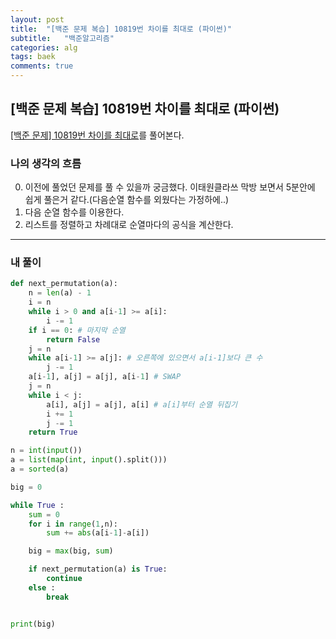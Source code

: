 ```yaml
---
layout: post
title:  "[백준 문제 복습] 10819번 차이를 최대로 (파이썬)"
subtitle:   "백준알고리즘"
categories: alg
tags: baek
comments: true
---
```


## [백준 문제 복습] 10819번 차이를 최대로 (파이썬)

[[백준 문제] 10819번 차이를 최대로](https://www.acmicpc.net/problem/10819)를 풀어본다.

### 나의 생각의 흐름
0. 이전에 풀었던 문제를 풀 수 있을까 궁금했다. 이태원클라쓰 막방 보면서 5분안에 쉽게 풀은거 같다.(다음순열 함수를 외웠다는 가정하에..)
1. 다음 순열 함수를 이용한다.
2. 리스트를 정렬하고 차례대로 순열마다의 공식을 계산한다.

---

### 내 풀이
```python
def next_permutation(a):
    n = len(a) - 1
    i = n
    while i > 0 and a[i-1] >= a[i]:
        i -= 1
    if i == 0: # 마지막 순열
        return False
    j = n
    while a[i-1] >= a[j]: # 오른쪽에 있으면서 a[i-1]보다 큰 수
        j -= 1
    a[i-1], a[j] = a[j], a[i-1] # SWAP
    j = n
    while i < j:
        a[i], a[j] = a[j], a[i] # a[i]부터 순열 뒤집기
        i += 1
        j -= 1
    return True

n = int(input())
a = list(map(int, input().split()))
a = sorted(a)

big = 0

while True :
    sum = 0
    for i in range(1,n):
        sum += abs(a[i-1]-a[i])

    big = max(big, sum)

    if next_permutation(a) is True:
        continue
    else :
        break


print(big)

```
